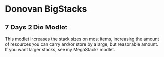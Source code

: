 # Donovan BigStacks

## 7 Days 2 Die Modlet

This modlet increases the stack sizes on most items, increasing the amount of resources you can carry and/or store by a large, but reasonable amount. If you want larger stacks, see my MegaStacks modlet.

